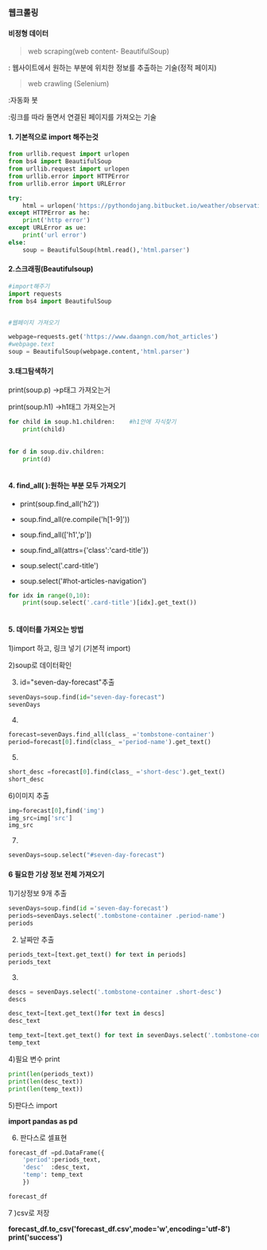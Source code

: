 ###  웹크롤링



#### 비정형 데이터

> web scraping(web content- BeautifulSoup)

:  웹사이트에서 원하는 부분에 위치한 정보를 추출하는 기술(정적 페이지)

> web crawling (Selenium)

:자동화 봇

:링크를 따라 돌면서 연결된 페이지를 가져오는 기술



####  1. 기본적으로 import 해주는것

```python
from urllib.request import urlopen
from bs4 import BeautifulSoup
from urllib.request import urlopen
from urllib.error import HTTPError
from urllib.error import URLError
```

```python
try:
    html = urlopen('https://pythondojang.bitbucket.io/weather/observation/currentweather.html')
except HTTPError as he:
    print('http error')
except URLError as ue:
    print('url error')
else:
    soup = BeautifulSoup(html.read(),'html.parser')
```





#### 2.스크래핑(Beautifulsoup)

``` python
#import해주기
import requests 
from bs4 import BeautifulSoup


#웹페이지 가져오기

webpage=requests.get('https://www.daangn.com/hot_articles')
#webpage.text
soup = BeautifulSoup(webpage.content,'html.parser')
```



####  3.태그탐색하기

print(soup.p) ->p태그 가져오는거

print(soup.h1) ->h1태그 가져오는거



```python
for child in soup.h1.children:    #h1안에 자식찾기
    print(child)
    
    
for d in soup.div.children:
    print(d)
    
```



#### 4. find_all( ):원하는 부분 모두 가져오기

- print(soup.find_all('h2'))

- soup.find_all(re.compile('h[1-9]'))

- soup.find_all(['h1','p'])
- soup.find_all(attrs={'class':'card-title'})
- soup.select('.card-title')
- soup.select('#hot-articles-navigation')

```python
for idx in range(0,10):
    print(soup.select('.card-title')[idx].get_text())
    
```



#### 5. 데이터를 가져오는 방법

1)import 하고, 링크 넣기 (기본적 import)

2)soup로 데이터확인

3) id="seven-day-forecast"추출

```python
sevenDays=soup.find(id="seven-day-forecast")
sevenDays
```

4)

```python
forecast=sevenDays.find_all(class_ ='tombstone-container')
period=forecast[0].find(class_ ='period-name').get_text()

```



5)

```python
short_desc =forecast[0].find(class_ ='short-desc').get_text()
short_desc
```





6)이미지 추출

```python
img=forecast[0],find('img')
img_src=img['src']
img_src
```



7)

```python 
sevenDays=soup.select("#seven-day-forecast")
```



#### 6 필요한 기상 정보 전체 가져오기

1)기상정보 9개 추출

```python 
sevenDays=soup.find(id ='seven-day-forecast')
periods=sevenDays.select('.tombstone-container .period-name')
periods
```

2) 날짜만 추출

```python
periods_text=[text.get_text() for text in periods]
periods_text
```

3)

```python
descs = sevenDays.select('.tombstone-container .short-desc')
descs

desc_text=[text.get_text()for text in descs]
desc_text

temp_text=[text.get_text() for text in sevenDays.select('.tombstone-container .temp')]
temp_text
```



4)필요 변수 print

```python
print(len(periods_text))
print(len(desc_text))
print(len(temp_text))
```



5)판다스 import

**import pandas as pd**



6) 판다스로 셀표현

```python
forecast_df =pd.DataFrame({
    'period':periods_text,
    'desc'  :desc_text,
    'temp': temp_text
    })

forecast_df
```



7 )csv로 저장

**forecast_df.to_csv('forecast_df.csv',mode='w',encoding='utf-8')**
**print('success')**